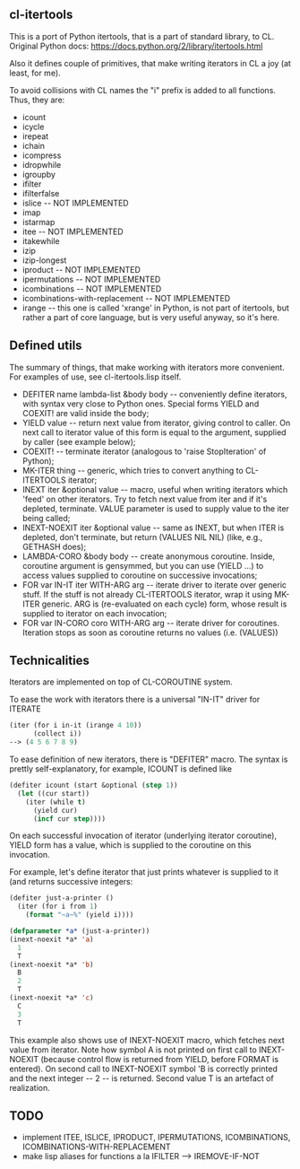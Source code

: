 cl-itertools
------------

This is a port of Python itertools, that is a part of standard library, to CL.
Original Python docs: https://docs.python.org/2/library/itertools.html

Also it defines couple of primitives, that make writing iterators in CL a joy (at least, for me).

To avoid collisions with CL names the "i" prefix is added to all functions.
Thus, they are:

* icount
* icycle
* irepeat
* ichain
* icompress
* idropwhile
* igroupby
* ifilter
* ifilterfalse
* islice -- NOT IMPLEMENTED
* imap
* istarmap
* itee -- NOT IMPLEMENTED
* itakewhile
* izip
* izip-longest
* iproduct -- NOT IMPLEMENTED
* ipermutations -- NOT IMPLEMENTED
* icombinations -- NOT IMPLEMENTED
* icombinations-with-replacement -- NOT IMPLEMENTED
* irange -- this one is called 'xrange' in Python, is not part of itertools, but rather
  a part of core language, but is very useful anyway, so it's here.

Defined utils
-------------

The summary of things, that make working with iterators more convenient.
For examples of use, see cl-itertools.lisp itself.

* DEFITER name lambda-list &body body -- conveniently define iterators, with syntax very
  close to Python ones. Special forms YIELD and COEXIT! are valid inside the body;
* YIELD value -- return next value from iterator, giving control to caller.
  On next call to iterator value of this form is equal to the argument, supplied by caller (see example below);
* COEXIT! -- terminate iterator (analogous to 'raise StopIteration' of Python);
* MK-ITER thing -- generic, which tries to convert anything to CL-ITERTOOLS iterator;
* INEXT iter &optional value -- macro, useful when writing iterators which 'feed' on other iterators.
  Try to fetch next value from iter and if it's depleted, terminate. VALUE parameter is used to
  supply value to the iter being called;
* INEXT-NOEXIT iter &optional value -- same as INEXT, but when ITER is depleted, don't terminate,
  but return (VALUES NIL NIL) (like, e.g., GETHASH does);
* LAMBDA-CORO &body body -- create anonymous coroutine. Inside, coroutine argument is gensymmed,
  but you can use (YIELD ...) to access values supplied to coroutine on successive invocations;
* FOR var IN-IT iter WITH-ARG arg -- iterate driver to iterate over generic stuff.
  If the stuff is not already CL-ITERTOOLS iterator, wrap it using MK-ITER generic.
  ARG is (re-evaluated on each cycle) form, whose result is supplied to iterator on each invocation;
* FOR var IN-CORO coro WITH-ARG arg -- iterate driver for coroutines. Iteration stops as soon as
  coroutine returns no values (i.e. (VALUES))


Technicalities
--------------

Iterators are implemented on top of CL-COROUTINE system.

To ease the work with iterators there is a universal "IN-IT" driver for ITERATE

```lisp
(iter (for i in-it (irange 4 10))
      (collect i))
--> (4 5 6 7 8 9)
```

To ease definition of new iterators, there is "DEFITER" macro.
The syntax is prettly self-explanatory, for example, ICOUNT is defined like

```lisp
(defiter icount (start &optional (step 1))
  (let ((cur start))
    (iter (while t)
	  (yield cur)
	  (incf cur step))))
```

On each successful invocation of iterator (underlying iterator coroutine),
YIELD form has a value, which is supplied to the coroutine on this invocation.

For example, let's define iterator that just prints whatever is supplied to it
(and returns successive integers:

```lisp
(defiter just-a-printer ()
  (iter (for i from 1)
  	(format "~a~%" (yield i))))

(defparameter *a* (just-a-printer))
(inext-noexit *a* 'a)
  1
  T
(inext-noexit *a* 'b)
  B
  2
  T
(inext-noexit *a* 'c)
  C
  3
  T
```

This example also shows use of INEXT-NOEXIT macro, which fetches next value from iterator.
Note how symbol A is not printed on first call to INEXT-NOEXIT
  (because control flow is returned from YIELD, before FORMAT is entered).
On second call to INEXT-NOEXIT symbol 'B is correctly printed and the next integer -- 2 -- is returned.
Second value T is an artefact of realization.


TODO
----

* implement ITEE, ISLICE, IPRODUCT, IPERMUTATIONS, ICOMBINATIONS, ICOMBINATIONS-WITH-REPLACEMENT
* make lisp aliases for functions a la IFILTER --> IREMOVE-IF-NOT
